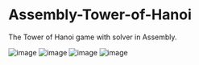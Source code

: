 # Assembly-Tower-of-Hanoi
The Tower of Hanoi game with solver in Assembly.

![image](https://user-images.githubusercontent.com/86870298/124348869-29d18700-dbf5-11eb-865c-ddcbdcbf8a5f.png)
![image](https://user-images.githubusercontent.com/86870298/124348880-30f89500-dbf5-11eb-904b-1e390eb7a4ab.png)
![image](https://user-images.githubusercontent.com/86870298/124348884-35bd4900-dbf5-11eb-9826-058b31f3b084.png)
![image](https://user-images.githubusercontent.com/86870298/124348888-3a81fd00-dbf5-11eb-8d63-83464ae59210.png)
